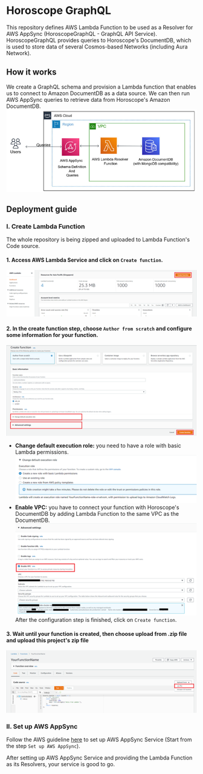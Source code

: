 # Horoscope GraphQL
This repository defines AWS Lambda Function to be used as a Resolver for AWS AppSync (HoroscopeGraphQL - GraphQL API Service). HoroscopeGraphQL provides queries to Horoscope's DocumentDB, which is used to store data of several Cosmos-based Networks (including Aura Network).

## How it works
We create a GraphQL schema and provision a Lambda function that enables us to connect to Amazon DocumentDB as a data source. We can then run AWS AppSync queries to retrieve data from Horoscope's Amazon DocumentDB.
![image](docs/images/dbblog_922_01.jpg)

## Deployment guide
### I. Create Lambda Function
The whole repository is being zipped and uploaded to Lambda Function's Code source.

#### 1. Access AWS Lambda Service and click on `Create function`.
![image](docs/images/create-lambda-function.png)

#### 2. In the create function step, choose `Author from scratch` and configure some information for your function.
![image](docs/images/configure-lambda-function.png)
- **Change default execution role:** you need to have a role with basic Lambda permissions.
![image](docs/images/aws-role.png) 
- **Enable VPC:** you have to connect your function with Horoscope's DocumentDB by adding Lambda Function to the same VPC as the DocumentDB.
![image](docs/images/add-vpc.png)
After the configuration step is finished, click on `Create function`.

#### 3. Wait until your function is created, then choose upload from .zip file and upload this project's zip file
![image](docs/images/upload-zip.png)

### II. Set up AWS AppSync
Follow the AWS guideline [here](https://aws.amazon.com/blogs/database/build-a-graphql-api-for-amazon-documentdb-with-mongodb-compatibility-using-aws-appsync/) to set up AWS AppSync Service (Start from the step `Set up AWS AppSync`).

After setting up AWS AppSync Service and providing the Lambda Function as its Resolvers, your service is good to go.